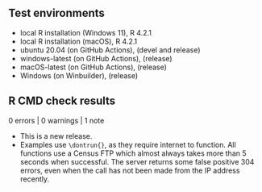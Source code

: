 ## Test environments
* local R installation (Windows 11), R 4.2.1
* local R installation (macOS), R 4.2.1
* ubuntu 20.04 (on GitHub Actions), (devel and release)
* windows-latest (on GitHub Actions), (release)
* macOS-latest (on GitHub Actions), (release)
* Windows (on Winbuilder), (release)

## R CMD check results

0 errors | 0 warnings | 1 note

* This is a new release.
* Examples use `\dontrun{}`, as they require internet to function. All functions
use a Census FTP which almost always takes more than 5 seconds when successful. 
The server returns some false positive 304 errors, even when
the call has not been made from the IP address recently.
